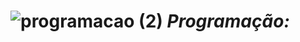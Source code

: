# ![programacao (2)](https://github.com/user-attachments/assets/1897c3da-0278-4fda-b978-36c3fd895c75) *Programação:*


